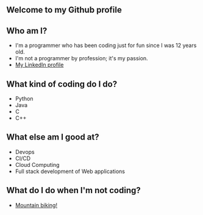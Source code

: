## Welcome to my Github profile

## Who am I?
- I'm a programmer who has been coding just for fun since I was 12 years old.
- I'm not a programmer by profession; it's my passion.
- [My LinkedIn profile](https://www.linkedin.com/in/alexander-lapajne-5075a62/)

## What kind of coding do I do?
- Python
- Java
- C
- C++

## What else am I good at?
- Devops
- CI/CD
- Cloud Computing
- Full stack development of Web applications

## What do I do when I'm not coding?
- [Mountain biking!](https://alexanderlapajne.blogspot.com/)
